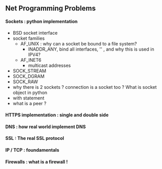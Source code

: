 ## Net Programming Problems

#### Sockets : python implementation

- BSD socket interface
- socket families
  - AF_UNIX : why can a socket be bound to a file system?
    - INADDR_ANY, bind all interfaces, '<broadcast>' , and why this is used in IPV4?
  - AF_INET6
    - multicast addresses
- SOCK_STREAM
- SOCK_DGRAM
- SOCK_RAW
- why there is 2 sockets ? connection is a socket too ? What is socket object in python
- with  statement 
- what is a peer ? 

#### HTTPS implementation : single and double side

#### DNS : how real world implement DNS

#### SSL : The real SSL protocol

#### IP / TCP : foundamentals

#### Firewalls : what is a firewall !



